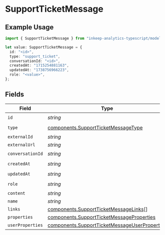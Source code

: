 # SupportTicketMessage

## Example Usage

```typescript
import { SupportTicketMessage } from "inkeep-analytics-typescript/models/components";

let value: SupportTicketMessage = {
  id: "<id>",
  type: "support_ticket",
  conversationId: "<id>",
  createdAt: "1715254881163",
  updatedAt: "1738756966223",
  role: "<value>",
};
```

## Fields

| Field                                                                                                          | Type                                                                                                           | Required                                                                                                       | Description                                                                                                    |
| -------------------------------------------------------------------------------------------------------------- | -------------------------------------------------------------------------------------------------------------- | -------------------------------------------------------------------------------------------------------------- | -------------------------------------------------------------------------------------------------------------- |
| `id`                                                                                                           | *string*                                                                                                       | :heavy_check_mark:                                                                                             | N/A                                                                                                            |
| `type`                                                                                                         | [components.SupportTicketMessageType](../../models/components/supportticketmessagetype.md)                     | :heavy_check_mark:                                                                                             | N/A                                                                                                            |
| `externalId`                                                                                                   | *string*                                                                                                       | :heavy_minus_sign:                                                                                             | N/A                                                                                                            |
| `externalUrl`                                                                                                  | *string*                                                                                                       | :heavy_minus_sign:                                                                                             | N/A                                                                                                            |
| `conversationId`                                                                                               | *string*                                                                                                       | :heavy_check_mark:                                                                                             | N/A                                                                                                            |
| `createdAt`                                                                                                    | *string*                                                                                                       | :heavy_check_mark:                                                                                             | N/A                                                                                                            |
| `updatedAt`                                                                                                    | *string*                                                                                                       | :heavy_check_mark:                                                                                             | N/A                                                                                                            |
| `role`                                                                                                         | *string*                                                                                                       | :heavy_check_mark:                                                                                             | N/A                                                                                                            |
| `content`                                                                                                      | *string*                                                                                                       | :heavy_minus_sign:                                                                                             | N/A                                                                                                            |
| `name`                                                                                                         | *string*                                                                                                       | :heavy_minus_sign:                                                                                             | N/A                                                                                                            |
| `links`                                                                                                        | [components.SupportTicketMessageLinks](../../models/components/supportticketmessagelinks.md)[]                 | :heavy_minus_sign:                                                                                             | N/A                                                                                                            |
| `properties`                                                                                                   | [components.SupportTicketMessageProperties](../../models/components/supportticketmessageproperties.md)         | :heavy_minus_sign:                                                                                             | N/A                                                                                                            |
| `userProperties`                                                                                               | [components.SupportTicketMessageUserProperties](../../models/components/supportticketmessageuserproperties.md) | :heavy_minus_sign:                                                                                             | N/A                                                                                                            |